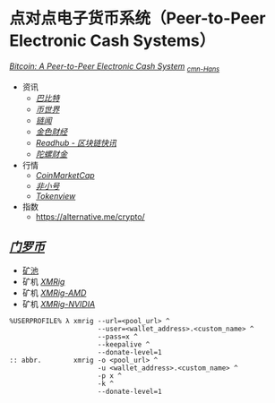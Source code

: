 # 点对点电子货币系统（Peer-to-Peer Electronic Cash Systems）

[*Bitcoin: A Peer-to-Peer Electronic Cash System*](https://bitcoin.org/bitcoin.pdf) <sub>
    [*cmn-Hans*](https://bitcoin.org/files/bitcoin-paper/bitcoin_zh_cn.pdf) </sub>

*   资讯
    *   [*巴比特*](https://8btc.com/)
    *   [*币世界*](https://bishijie.com/)
    *   [*链闻*](https://chainnews.com/)
    *   [*金色财经*](https://jinse.com/)
    *   [*Readhub - 区块链快讯*](https://readhub.cn/blockchain)
    *   [*陀螺财金*](https://tuoluocaijing.cn/)
*   行情
    *   [*CoinMarketCap*](https://coinmarketcap.com/)
    *   [*非小号*](https://feixiaohao.com/)
    *   [*Tokenview*](https://tokenview.com/)
* 指数
    *   <https://alternative.me/crypto/>

## [*门罗币*](https://getmonero.org/)

*   [矿池](https://miningpoolstats.stream/monero)
*   矿机 [*XMRig*](https://github.com/xmrig/xmrig)
*   矿机 [*XMRig-AMD*](https://github.com/xmrig/xmrig-amd)
*   矿机 [*XMRig-NVIDIA*](https://github.com/xmrig/xmrig-nvidia)

```cmder
%USERPROFILE% λ xmrig --url=<pool_url> ^
                      --user=<wallet_address>.<custom_name> ^
                      --pass=x ^
                      --keepalive ^
                      --donate-level=1
:: abbr.        xmrig -o <pool_url> ^
                      -u <wallet_address>.<custom_name> ^
                      -p x ^
                      -k ^
                      --donate-level=1
```
